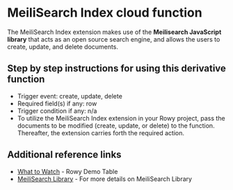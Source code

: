 # MeiliSearch Index cloud function

The MeiliSearch Index extension makes use of the **Meilisearch JavaScript library** that acts as an open source search engine, and allows the users to create, update, and delete documents. 

## Step by step instructions for using this derivative function

- Trigger event: create, update, delete
- Required field(s) if any: row
- Trigger condition if any: n/a
- To utilize the MeiliSearch Index extension in your Rowy project, pass the documents to be modified (create, update, or delete) to the function. Thereafter, the extension carries forth the required action. 

## Additional reference links
- [What to Watch](https://demo.rowy.io/table/userManagement#page=1&tableModal=%22extensions%22) - Rowy Demo Table
- [MeiliSearch Library](https://www.npmjs.com/package/meilisearch) - For more details on MeiliSearch Library